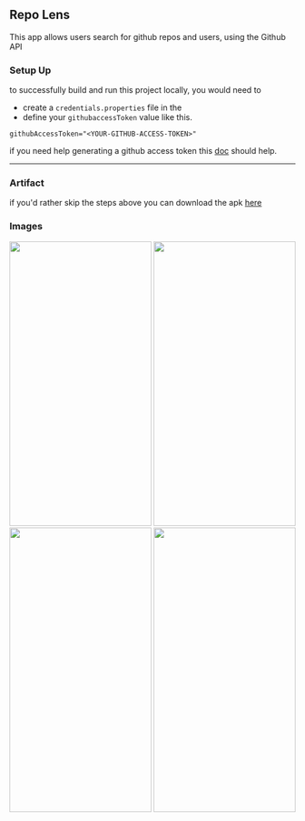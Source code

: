 ## Repo Lens

This app allows users search for github repos and users, using the Github API

### Setup Up

to successfully build and run this project locally, you would need to

- create a `credentials.properties` file in the
- define your `githubaccessToken` value like this.

```properties
githubAccessToken="<YOUR-GITHUB-ACCESS-TOKEN>"
```
if you need help generating a github access token this [doc](https://docs.github.com/en/authentication/keeping-your-account-and-data-secure/managing-your-personal-access-tokens#creating-a-personal-access-token-classic) should help.

-- --

### Artifact

if you'd rather skip the steps above you can download the
apk [here](https://drive.google.com/file/d/1d9pBRcxas1fe0NffhMe88_0Ci7wfg6yt/view?usp=sharing)

### Images

<img src="https://github.com/user-attachments/assets/c27919c6-142e-4264-bbcc-5885a93f5339" width =250, height=500>
<img src="https://github.com/user-attachments/assets/af753abb-1031-492e-9423-80e4971b6923" width =250, height=500>
<img src="https://github.com/user-attachments/assets/b0eed79e-60b3-41ce-94a8-805d4c96efbe" width =250, height=500>
<img src="https://github.com/user-attachments/assets/65afd988-1e03-4284-adf7-155873bb7145" width =250, height=500>
